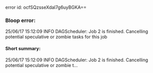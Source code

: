 error id: ocfSQzsseXdaI7g6uyBGKA==
### Bloop error:

25/06/17 15:12:09 INFO DAGScheduler: Job 2 is finished. Cancelling potential speculative or zombie tasks for this job
#### Short summary: 

25/06/17 15:12:09 INFO DAGScheduler: Job 2 is finished. Cancelling potential speculative or zombie t...